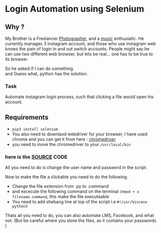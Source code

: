 # Login Automation using Selenium 

## Why ? 
My Brother is a Freelancer [Photographer](https://www.instagram.com/sanchey.agarwal/), and a [music](https://www.instagram.com/ministry.of.music/) enthusiatic. 
He currently manages 3 instagram account, and those who use instagram web knows the pain of login in 
and out switch accounts. People might say he can use two different web browser, but lets be real...
one has to be true to its browser.

So he asked if I can do something.  
and Guess what, python has the solution.

### Task 

Automate instagram login process, such that clicking a file would open his account.

## Requirements 

* ``` pip3 install selenium ```
* You also need to downlaod webdriver for your browser, I have used chrome and you can get it from here : [chromedriver](https://chromedriver.chromium.org/downloads)
* you need to move the chromedriver to your ```/usr/local/bin```

### here is the [SOURCE]("instagram_automation.py") CODE
All you need to do is change the user name and password in the script.

Now to make the file a clickable you need to do the following.

* Change the file extension from .py to .command
* and excecute the following command on the terminal ```chmod + x filename.command```, this make the file executeable
* You need to add shebang line at top of the script i.e ```#!/usr/bin/env python3```


Thats all you need to do, you can also automate LMS, Facebook, and what not. (But be careful where you store the files, as it contains your passwords )





